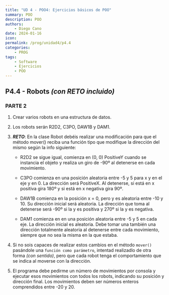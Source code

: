 ```yaml
---
title: "UD 4 - POO4: Ejercicios básicos de POO"
summary: POO
description: POO
authors:
    - Diego Cano
date: 2024-01-16
icon: 
permalink: /prog/unidad4/p4.4
categories:
    - PROG
tags:
    - Software
    - Ejercicios
    - POO
---
```

## P4.4 - Robots *(con RETO incluido)*

### **PARTE 2**

   1. Crear varios robots en una estructura de datos.

   2. Los robots serán R2D2, C3PO, DAW1B y DAM1.

   3. ***RETO***: En la clase Robot debéis realizar una modificación para que el método mover() reciba una función tipo que modifique la dirección del mismo según la info siguiente:

      * R2D2 se sigue igual, comienza en (0, 0) PositiveY cuando se instancia el objeto y realiza un giro de -90º al detenerse en cada movimiento.

      * C3PO comienza en una posición aleatoria entre -5 y 5 para x y en el eje y en 0. La dirección será PositiveX.
        Al detenerse, si está en x positiva gira 180º y si está en x negativa gira 90º.

      * DAW1B comienza en la posición x = 0, pero y es aleatoria entre -10 y 10. Su dirección inicial será aleatoria.
        La dirección que toma al detenerse será -90º si la y es positiva y 270º si la y es negativa.

      * DAM1 comienza en en una posición aleatoria entre -5 y 5 en cada eje. La dirección inicial es aleatoria.
        Debe tomar una también una dirección totalmente aleatoria al detenerse entre cada movimiento, siempre que no sea la misma en la que estaba.

   4. Si no sois capaces de realizar estos cambios en el método `mover()` pasándole una `función como parámetro`, intentad realizadlo de otra forma *(con sentido)*,
      pero que cada robot tenga el comportamiento que se indica al moverse con la dirección.

   5. El programa debe pedirme un número de movimientos por consola y ejecutar esos movimientos con todos los robots, indicando su posición y dirección final.
      Los movimientos deben ser números enteros comprendidos entre -20 y 20.
